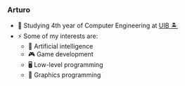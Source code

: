 ### Arturo

- 🌱 Studying 4th year of Computer Engineering at [UIB 🏝️](https://www.uib.eu)
- ⚡ Some of my interests are:
  - 🤖 Artificial intelligence
  - 🎮 Game development
  - 🖥️ Low-level programming
  - 🎨 Graphics programming

